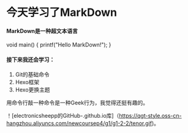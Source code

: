 # 今天学习了MarkDown
#### MarkDown是一种超文本语言
  
void main()
{
    printf("Hello MarkDown!");
}

#### 接下来我还会学习：

1. Git的基础命令
1. Hexo框架
1. Hexo更换主题

用命令行敲一种命令是一种Geek行为，我觉得还挺有趣的。

 ！[electronicsheepp的GitHub-.github.io库]（https://qgt-style.oss-cn-hangzhou.aliyuncs.com/newcoursep4/g1/g1-2-2/tenor.gif)。
